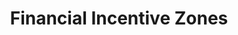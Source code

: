 ---
  slug: "/financialincentivezones"
  title: Financial Incentive Zones
  focusAreas: [Economy,Regional Planning]
  principles: []
  seeOther: [TID,Downtown Management,Greenhouse Gas Overlay Zones]
  trackingProgressLinks: [Job Growth, Racial and Ethnic Disparities, Income Disparities]
---